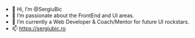 - 👋 Hi, I’m @SergiuBic
- 👀 I’m passionate about the FrontEnd and UI areas.
- 🌱 I’m currently a Web Developer & Coach/Mentor for future UI rockstars.
- 📫 https://sergiubic.ro
